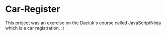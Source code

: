 # Car-Register
This project was an exercise on the Daciuk's course called JavaScriptNinja which is a car registration. :)
